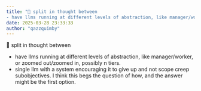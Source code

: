```yaml
---
title: "💭 split in thought between
- have llms running at different levels of abstraction, like manager/worker,..."
date: 2025-03-28 23:33:33
author: "qazzquimby"
---
```


💭 split in thought between
- have llms running at different levels of abstraction, like manager/worker, or zoomed out/zoomed in, possibly n tiers.
- single llm with a system encouraging it to give up and not scope creep subobjectives. I think this begs the question of how, and the answer might be the first option.